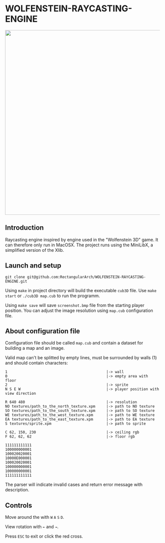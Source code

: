 # WOLFENSTEIN-RAYCASTING-ENGINE

<!-- ![Alt Text](https://github.com/RectangularArch/Image-storage/blob/master/Cub3D/ezgif.com-gif-maker.gif) -->

<p align="center">
  <img width="800" height="600" src="https://github.com/RectangularArch/Image-storage/blob/master/Cub3D/ezgif.com-gif-maker.gif">
</p>

## Introduction
Raycasting engine inspired by engine used in the "Wolfenstein 3D" game. It can therefore only run in MacOSX. The project runs using the MiniLibX, a simplified version of the Xlib.

## Launch and setup

```
git clone git@github.com:RectangularArch/WOLFENSTEIN-RAYCASTING-ENGINE.git
```

Using `make` in project directory will build the executable `cub3D` file. Use `make start` or `./cub3D map.cub` to run the programm.

Using `make save` will save `screenshot.bmp` file from the starting player position. You can adjust the image resolution using `map.cub` configuration file.

## About configuration file
Сonfiguration file should be called `map.cub` and contain a dataset for building a map and an image.

Valid map can't be splitted by empty lines, must be surrounded by walls (1) and should contain characters:

```
1                                             |-> wall
0                                             |-> empty area with floor
2                                             |-> sprite
N S E W                                       |-> player position with view direction
```
```
R 640 480                                     |-> resolution
NO textures/path_to_the_north_texture.xpm     |-> path to NO texture
SO textures/path_to_the_south_texture.xpm     |-> path to SO texture
WE textures/path_to_the_west_texture.xpm      |-> path to WE texture
EA textures/path_to_the_east_texture.xpm      |-> path to EA texture
S textures/sprite.xpm                         |-> path to sprite

C 62, 150, 230                                |-> ceiling rgb
F 62, 62, 62                                  |-> floor rgb

111111111111
100000000001
100020020001
10000E000001
100020020001
100000000001
100000000001
111111111111
```
The parser will indicate invalid cases and return error message with description.
## Controls

Move around the with `W` `A` `S` `D`.

View rotation with `←` and `→`.

Press `ESC` to exit or click the red cross.
